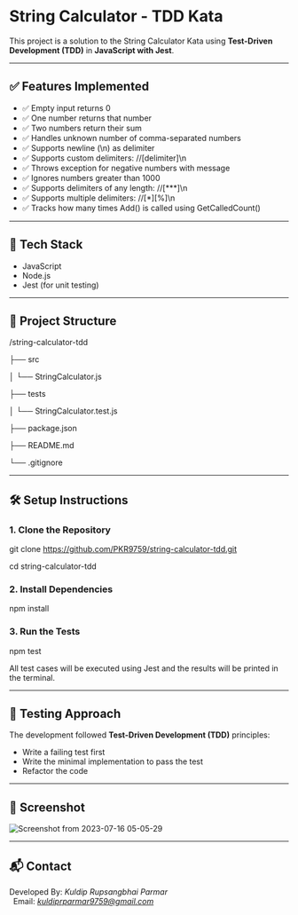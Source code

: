 # <a name="_k5mwqxvfodk5"></a>**String Calculator - TDD Kata**
This project is a solution to the String Calculator Kata using **Test-Driven Development (TDD)** in **JavaScript with Jest**.

-----
## <a name="_6cbtat8ml9ym"></a>**✅ Features Implemented**
- ✅ Empty input returns 0
- ✅ One number returns that number
- ✅ Two numbers return their sum
- ✅ Handles unknown number of comma-separated numbers
- ✅ Supports newline (\n) as delimiter
- ✅ Supports custom delimiters: //[delimiter]\n
- ✅ Throws exception for negative numbers with message
- ✅ Ignores numbers greater than 1000
- ✅ Supports delimiters of any length: //[\*\*\*]\n
- ✅ Supports multiple delimiters: //[\*][%]\n
- ✅ Tracks how many times Add() is called using GetCalledCount()
-----
## <a name="_iou9rlbjwjsf"></a>**🔮 Tech Stack**
- JavaScript
- Node.js
- Jest (for unit testing)
-----
## <a name="_r0jqaoxjofdg"></a>**📂 Project Structure**
/string-calculator-tdd

├── src

│   └── StringCalculator.js

├── tests

│   └── StringCalculator.test.js

├── package.json

├── README.md

└── .gitignore

-----
## <a name="_6mk6dzgbnfu0"></a>**🛠️ Setup Instructions**
### <a name="_xykdetbra26y"></a>**1. Clone the Repository**
git clone https://github.com/PKR9759/string-calculator-tdd.git

cd string-calculator-tdd

### <a name="_878gr4ky5uw"></a>**2. Install Dependencies**
npm install

### <a name="_1keg73utffdn"></a>**3. Run the Tests**
npm test

All test cases will be executed using Jest and the results will be printed in the terminal.

-----
## <a name="_8sed9dfengzp"></a>**🧪 Testing Approach**
The development followed **Test-Driven Development (TDD)** principles:

- Write a failing test first
- Write the minimal implementation to pass the test
- Refactor the code


-----
## <a name="_tbis3l6kcb6w"></a>**📸 Screenshot**

![Screenshot from 2023-07-16 05-05-29](https://github.com/user-attachments/assets/59fbfca7-efd4-489c-b201-0326996744fe)


-----
## <a name="_s3vciget7d1u"></a>**📬 Contact**


Developed By: *Kuldip Rupsangbhai Parmar*\
` `Email: *kuldiprparmar9759@gmail.com*
